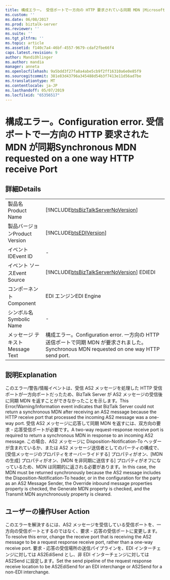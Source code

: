 ```yaml
---
title: 構成エラー。 受信ポートで一方向の HTTP 要求されている同期 MDN |Microsoft Docs
ms.custom: ''
ms.date: 06/08/2017
ms.prod: biztalk-server
ms.reviewer: ''
ms.suite: ''
ms.tgt_pltfrm: ''
ms.topic: article
ms.assetid: f140c7a4-46bf-4557-9679-cdaf2fbe66f4
caps.latest.revision: 9
author: MandiOhlinger
ms.author: mandia
manager: anneta
ms.openlocfilehash: 9a5bdd3f27fa8a4abe5cb9f2ff16310a6e0e85f9
ms.sourcegitcommit: 381e83d43796a345488d54b3f7413e11d56ad7be
ms.translationtype: MT
ms.contentlocale: ja-JP
ms.lasthandoff: 05/07/2019
ms.locfileid: "65356517"
---
```

# <a name="configuration-error-synchronous-mdn-requested-on-a-one-way-http-receive-port"></a><span data-ttu-id="8bd7b-103">構成エラー。</span><span class="sxs-lookup"><span data-stu-id="8bd7b-103">Configuration error.</span></span> <span data-ttu-id="8bd7b-104">受信ポートで一方向の HTTP 要求された MDN が同期</span><span class="sxs-lookup"><span data-stu-id="8bd7b-104">Synchronous MDN requested on a one way HTTP receive Port</span></span>
## <a name="details"></a><span data-ttu-id="8bd7b-105">詳細</span><span class="sxs-lookup"><span data-stu-id="8bd7b-105">Details</span></span>  
  
|                 |                                                                                        |
|-----------------|----------------------------------------------------------------------------------------|
|  <span data-ttu-id="8bd7b-106">製品名</span><span class="sxs-lookup"><span data-stu-id="8bd7b-106">Product Name</span></span>   |   [!INCLUDE[btsBizTalkServerNoVersion](../includes/btsbiztalkservernoversion-md.md)]   |
| <span data-ttu-id="8bd7b-107">製品バージョン</span><span class="sxs-lookup"><span data-stu-id="8bd7b-107">Product Version</span></span> |               [!INCLUDE[btsEDIVersion](../includes/btsediversion-md.md)]               |
|    <span data-ttu-id="8bd7b-108">イベント ID</span><span class="sxs-lookup"><span data-stu-id="8bd7b-108">Event ID</span></span>     |                                           -                                            |
|  <span data-ttu-id="8bd7b-109">イベント ソース</span><span class="sxs-lookup"><span data-stu-id="8bd7b-109">Event Source</span></span>   | [!INCLUDE[btsBizTalkServerNoVersion](../includes/btsbiztalkservernoversion-md.md)] <span data-ttu-id="8bd7b-110">EDI</span><span class="sxs-lookup"><span data-stu-id="8bd7b-110">EDI</span></span> |
|    <span data-ttu-id="8bd7b-111">コンポーネント</span><span class="sxs-lookup"><span data-stu-id="8bd7b-111">Component</span></span>    |                                       <span data-ttu-id="8bd7b-112">EDI エンジン</span><span class="sxs-lookup"><span data-stu-id="8bd7b-112">EDI Engine</span></span>                                       |
|  <span data-ttu-id="8bd7b-113">シンボル名</span><span class="sxs-lookup"><span data-stu-id="8bd7b-113">Symbolic Name</span></span>  |                                           -                                            |
|  <span data-ttu-id="8bd7b-114">メッセージ テキスト</span><span class="sxs-lookup"><span data-stu-id="8bd7b-114">Message Text</span></span>   |       <span data-ttu-id="8bd7b-115">構成エラー。</span><span class="sxs-lookup"><span data-stu-id="8bd7b-115">Configuration error.</span></span> <span data-ttu-id="8bd7b-116">一方向の HTTP 送信ポートで同期 MDN が要求されました。</span><span class="sxs-lookup"><span data-stu-id="8bd7b-116">Synchronous MDN requested on one way HTTP send port.</span></span>        |
  
## <a name="explanation"></a><span data-ttu-id="8bd7b-117">説明</span><span class="sxs-lookup"><span data-stu-id="8bd7b-117">Explanation</span></span>  
 <span data-ttu-id="8bd7b-118">このエラー/警告/情報イベントは、受信 AS2 メッセージを処理した HTTP 受信ポートが一方向ポートだったため、BizTalk Server が AS2 メッセージの受信後に同期 MDN を返すことができなかったことを示します。</span><span class="sxs-lookup"><span data-stu-id="8bd7b-118">This Error/Warning/Information event indicates that BizTalk Server could not return a synchronous MDN after receiving an AS2 message because the HTTP receive port that processed the incoming AS2 message was a one-way port.</span></span> <span data-ttu-id="8bd7b-119">受信 AS2 メッセージに応答して同期 MDN を返すには、双方向の要求 - 応答受信ポートが必要です。</span><span class="sxs-lookup"><span data-stu-id="8bd7b-119">A two-way request-response receive port is required to return a synchronous MDN in response to an incoming AS2 message.</span></span> <span data-ttu-id="8bd7b-120">この場合、AS2 メッセージに Disposition-Notification-To ヘッダーが含まれているか、または AS2 メッセージ送信者としてのパーティの構成で、[受信メッセージのプロパティをオーバーライドする] プロパティがオン、[MDN の生成] プロパティがオン、[MDN を非同期に送信する] プロパティがオフになっているため、MDN は同期的に返される必要があります。</span><span class="sxs-lookup"><span data-stu-id="8bd7b-120">In this case, the MDN must be returned synchronously because the AS2 message includes the Disposition-Notification-To header, or in the configuration for the party as an AS2 Message Sender, the Override inbound message properties property is checked, the Generate MDN property is checked, and the Transmit MDN asynchronously property is cleared.</span></span>  
  
## <a name="user-action"></a><span data-ttu-id="8bd7b-121">ユーザーの操作</span><span class="sxs-lookup"><span data-stu-id="8bd7b-121">User Action</span></span>  
 <span data-ttu-id="8bd7b-122">このエラーを解決するには、AS2 メッセージを受信している受信ポートを、一方向の受信ポートとするのではなく、要求 - 応答の受信ポートに変更します。</span><span class="sxs-lookup"><span data-stu-id="8bd7b-122">To resolve this error, change the receive port that is receiving the AS2 message to be a request response receive port, rather than a one-way receive port.</span></span> <span data-ttu-id="8bd7b-123">要求 - 応答の受信場所の送信パイプラインを、EDI インターチェンジに対しては AS2EdiSend とし、非 EDI インターチェンジに対しては AS2Send に設定します。</span><span class="sxs-lookup"><span data-stu-id="8bd7b-123">Set the send pipeline of the request response receive location to be AS2EdiSend for an EDI interchange or AS2Send for a non-EDI interchange.</span></span>